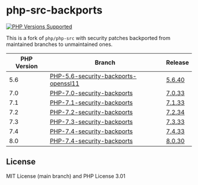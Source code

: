 # php-src-backports
<p>
  <a href="https://github.com/shivammathur/php-src-backports" title="php-src-backports">
    <img alt="PHP Versions Supported" src="https://img.shields.io/badge/php-5.6%20to%208.0-777bb3.svg?logo=php&logoColor=white&labelColor=555555">
  </a>
<p>

This is a fork of `php/php-src` with security patches backported from maintained branches to unmaintained ones.

|PHP Version|Branch|Release|
|---|---|---|
|5.6|[PHP-5.6-security-backports-openssl11](https://github.com/shivammathur/php-src-backports/tree/PHP-5.6-security-backports)|[5.6.40](https://github.com/shivammathur/php-src-backports/archive/5.6.40.tar.gz)|
|7.0|[PHP-7.0-security-backports](https://github.com/shivammathur/php-src-backports/tree/PHP-7.0-security-backports)|[7.0.33](https://github.com/shivammathur/php-src-backports/archive/7.0.33.tar.gz)|
|7.1|[PHP-7.1-security-backports](https://github.com/shivammathur/php-src-backports/tree/PHP-7.1-security-backports)|[7.1.33](https://github.com/shivammathur/php-src-backports/archive/7.1.33.tar.gz)|
|7.2|[PHP-7.2-security-backports](https://github.com/shivammathur/php-src-backports/tree/PHP-7.2-Security-backports)|[7.2.34](https://github.com/shivammathur/php-src-backports/archive/7.2.34.tar.gz)|
|7.3|[PHP-7.3-security-backports](https://github.com/shivammathur/php-src-backports/tree/PHP-7.3-security-backports)|[7.3.33](https://github.com/shivammathur/php-src-backports/archive/7.3.33.tar.gz)|
|7.4|[PHP-7.4-security-backports](https://github.com/shivammathur/php-src-backports/tree/PHP-7.4-security-backports)|[7.4.33](https://github.com/shivammathur/php-src-backports/archive/7.4.33.tar.gz)|
|8.0|[PHP-7.4-security-backports](https://github.com/shivammathur/php-src-backports/tree/PHP-8.0-security-backports)|[8.0.30](https://github.com/shivammathur/php-src-backports/archive/8.0.30.tar.gz)|

## License

MIT License (main branch) and PHP License 3.01
